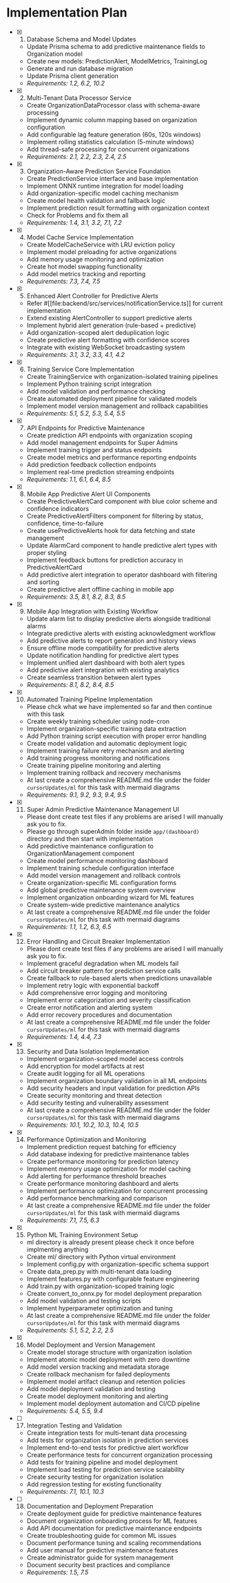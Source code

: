 # Implementation Plan

- [x] 1. Database Schema and Model Updates
  - Update Prisma schema to add predictive maintenance fields to Organization model
  - Create new models: PredictionAlert, ModelMetrics, TrainingLog
  - Generate and run database migration
  - Update Prisma client generation
  - _Requirements: 1.2, 6.2, 10.2_

- [x] 2. Multi-Tenant Data Processor Service
  - Create OrganizationDataProcessor class with schema-aware processing
  - Implement dynamic column mapping based on organization configuration
  - Add configurable lag feature generation (60s, 120s windows)
  - Implement rolling statistics calculation (5-minute windows)
  - Add thread-safe processing for concurrent organizations
  - _Requirements: 2.1, 2.2, 2.3, 2.4, 2.5_

- [x] 3. Organization-Aware Prediction Service Foundation
  - Create PredictionService interface and base implementation
  - Implement ONNX runtime integration for model loading
  - Add organization-specific model caching mechanism
  - Create model health validation and fallback logic
  - Implement prediction result formatting with organization context
  - Check for Problems and fix them all
  - _Requirements: 1.4, 3.1, 3.2, 7.1, 7.2_

- [x] 4. Model Cache Service Implementation
  - Create ModelCacheService with LRU eviction policy
  - Implement model preloading for active organizations
  - Add memory usage monitoring and optimization
  - Create hot model swapping functionality
  - Add model metrics tracking and reporting
  - _Requirements: 7.3, 7.4, 7.5_

- [x] 5. Enhanced Alert Controller for Predictive Alerts
  - Refer #[[file:backend/src/services/notificationService.ts]] for current implementation
  - Extend existing AlertController to support predictive alerts
  - Implement hybrid alert generation (rule-based + predictive)
  - Add organization-scoped alert deduplication logic
  - Create predictive alert formatting with confidence scores
  - Integrate with existing WebSocket broadcasting system
  - _Requirements: 3.1, 3.2, 3.3, 4.1, 4.2_

- [x] 6. Training Service Core Implementation
  - Create TrainingService with organization-isolated training pipelines
  - Implement Python training script integration
  - Add model validation and performance checking
  - Create automated deployment pipeline for validated models
  - Implement model version management and rollback capabilities
  - _Requirements: 5.1, 5.2, 5.3, 5.4, 5.5_

- [x] 7. API Endpoints for Predictive Maintenance
  - Create prediction API endpoints with organization scoping
  - Add model management endpoints for Super Admins
  - Implement training trigger and status endpoints
  - Create model metrics and performance reporting endpoints
  - Add prediction feedback collection endpoints
  - Implement real-time prediction streaming endpoints
  - _Requirements: 1.1, 6.1, 6.4, 8.5_

- [x] 8. Mobile App Predictive Alert UI Components


  - Create PredictiveAlertCard component with blue color scheme and confidence indicators
  - Create PredictiveAlertFilters component for filtering by status, confidence, time-to-failure
  - Create usePredictiveAlerts hook for data fetching and state management
  - Update AlarmCard component to handle predictive alert types with proper styling
  - Implement feedback buttons for prediction accuracy in PredictiveAlertCard
  - Add predictive alert integration to operator dashboard with filtering and sorting
  - Create predictive alert offline caching in mobile app
  - _Requirements: 3.5, 8.1, 8.2, 8.3, 8.5_

- [x] 9. Mobile App Integration with Existing Workflow





  - Update alarm list to display predictive alerts alongside traditional alarms
  - Integrate predictive alerts with existing acknowledgment workflow
  - Add predictive alerts to report generation and history views
  - Ensure offline mode compatibility for predictive alerts
  - Update notification handling for predictive alert types
  - Implement unified alert dashboard with both alert types
  - Add predictive alert integration with existing analytics
  - Create seamless transition between alert types
  - _Requirements: 8.1, 8.2, 8.4, 8.5_

- [x] 10. Automated Training Pipeline Implementation







  - Please chck what we have implemented so far and then continue with this task
  - Create weekly training scheduler using node-cron
  - Implement organization-specific training data extraction
  - Add Python training script execution with proper error handling
  - Create model validation and automatic deployment logic
  - Implement training failure retry mechanism and alerting
  - Add training progress monitoring and notifications
  - Create training pipeline monitoring and alerting
  - Implement training rollback and recovery mechanisms
  - At last create a comprehensive README.md file under the folder `cursorUpdates/ml` for this task with mermaid diagrams
  - _Requirements: 9.1, 9.2, 9.3, 9.4, 9.5_

- [x] 11. Super Admin Predictive Maintenance Management UI






  - Please dont create test files if any problems are arised I will manually ask you to fix.
  - Please go through superAdmin folder inside `app/(dashboard)` directory and then start with implementation
  - Add predictive maintenance configuration to OrganizationManagement component
  - Create model performance monitoring dashboard
  - Implement training schedule configuration interface
  - Add model version management and rollback controls
  - Create organization-specific ML configuration forms
  - Add global predictive maintenance system overview
  - Implement organization onboarding wizard for ML features
  - Create system-wide predictive maintenance analytics
  - At last create a comprehensive README.md file under the folder `cursorUpdates/ml` for this task with mermaid diagrams
  - _Requirements: 1.1, 1.2, 6.3, 6.5_

- [x] 12. Error Handling and Circuit Breaker Implementation





  - Please dont create test files if any problems are arised I will manually ask you to fix.
  - Implement graceful degradation when ML models fail
  - Add circuit breaker pattern for prediction service calls
  - Create fallback to rule-based alerts when predictions unavailable
  - Implement retry logic with exponential backoff
  - Add comprehensive error logging and monitoring
  - Implement error categorization and severity classification
  - Create error notification and alerting system
  - Add error recovery procedures and documentation
  - At last create a comprehensive README.md file under the folder `cursorUpdates/ml` for this task with mermaid diagrams
  - _Requirements: 1.4, 4.4, 7.3_

- [x] 13. Security and Data Isolation Implementation








  - Implement organization-scoped model access controls
  - Add encryption for model artifacts at rest
  - Create audit logging for all ML operations
  - Implement organization boundary validation in all ML endpoints
  - Add security headers and input validation for prediction APIs
  - Create security monitoring and threat detection
  - Add security testing and vulnerability assessment
  - At last create a comprehensive README.md file under the folder `cursorUpdates/ml` for this task with mermaid diagrams
  - _Requirements: 10.1, 10.2, 10.3, 10.4, 10.5_

- [X] 14. Performance Optimization and Monitoring





  - Implement prediction request batching for efficiency
  - Add database indexing for predictive maintenance tables
  - Create performance monitoring for prediction latency
  - Implement memory usage optimization for model caching
  - Add alerting for performance threshold breaches
  - Create performance monitoring dashboard and alerts
  - Implement performance optimization for concurrent processing
  - Add performance benchmarking and comparison
  - At last create a comprehensive README.md file under the folder `cursorUpdates/ml` for this task with mermaid diagrams
  - _Requirements: 7.1, 7.5, 6.3_

- [x] 15. Python ML Training Environment Setup





  - ml directory is already present please check it once before implmenting anything
  - Create ml/ directory with Python virtual environment
  - Implement config.py with organization-specific schema support
  - Create data_prep.py with multi-tenant data loading
  - Implement features.py with configurable feature engineering
  - Add train.py with organization-scoped training logic
  - Create convert_to_onnx.py for model deployment preparation
  - Add model validation and testing scripts
  - Implement hyperparameter optimization and tuning
  - At last create a comprehensive README.md file under the folder `cursorUpdates/ml` for this task with mermaid diagrams
  - _Requirements: 5.1, 5.2, 2.2, 2.5_

- [x] 16. Model Deployment and Version Management





  - Create model storage structure with organization isolation
  - Implement atomic model deployment with zero downtime
  - Add model version tracking and metadata storage
  - Create rollback mechanism for failed deployments
  - Implement model artifact cleanup and retention policies
  - Add model deployment validation and testing
  - Create model deployment monitoring and alerting
  - Implement model deployment automation and CI/CD pipeline
  - _Requirements: 5.4, 5.5, 9.4_

- [ ] 17. Integration Testing and Validation
  - Create integration tests for multi-tenant data processing
  - Add tests for organization isolation in prediction services
  - Implement end-to-end tests for predictive alert workflow
  - Create performance tests for concurrent organization processing
  - Add tests for training pipeline and model deployment
  - Implement load testing for prediction service scalability
  - Create security testing for organization isolation
  - Add regression testing for existing functionality
  - _Requirements: 7.1, 10.1, 10.3_

- [ ] 18. Documentation and Deployment Preparation
  - Create deployment guide for predictive maintenance features
  - Document organization onboarding process for ML features
  - Add API documentation for predictive maintenance endpoints
  - Create troubleshooting guide for common ML issues
  - Document performance tuning and scaling recommendations
  - Add user manual for predictive maintenance features
  - Create administrator guide for system management
  - Document security best practices and compliance
  - _Requirements: 1.5, 7.5_